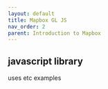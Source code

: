```yaml
---
layout: default
title: Mapbox GL JS
nav_order: 2
parent: Introduction to Mapbox
---
```


## javascript library
uses etc examples 